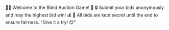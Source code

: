 🕵️‍♂️ Welcome to the Blind Auction Game! 🎩
🔒 Submit your bids anonymously and may the highest bid win! 💰
🤫 All bids are kept secret until the end to ensure fairness.
"Give it a try! 😊"











